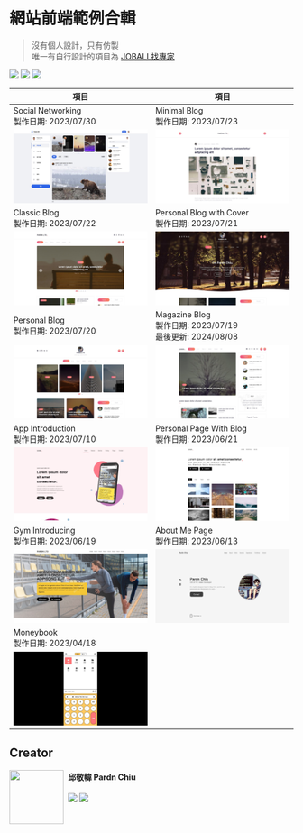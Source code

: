 
# 網站前端範例合輯

> 沒有個人設計，只有仿製<br>
> 唯一有自行設計的項目為 [JOBALL找專家](https://joball.tw)

![](https://img.shields.io/github/repo-size/pardnchiu/web-template?label=size&color=bb4444) ![](https://img.shields.io/github/license/pardnchiu/web-template?label=license&color=44bb44) ![](https://img.shields.io/badge/creator-邱敬幃-4444bb)

| 項目 | 項目 |
| - | - |
| Social Networking<br>製作日期: 2023/07/30 | Minimal Blog<br>製作日期: 2023/07/23 |
| [![](./image/20230730.jpg)](https://pardnchiu.github.io/web-template/target/20230730) | [![](./image/20230723.jpg)](https://pardnchiu.github.io/web-template/target/20230723) |
| Classic Blog<br>製作日期: 2023/07/22 | Personal Blog with Cover<br>製作日期: 2023/07/21 |
| [![](./image/20230722.jpg)](https://pardnchiu.github.io/web-template/target/20230722) | [![](./image/20230721.jpg)](https://pardnchiu.github.io/web-template/target/20230721) |
| Personal Blog<br>製作日期: 2023/07/20 | Magazine Blog<br>製作日期: 2023/07/19<br>最後更新: 2024/08/08
| [![](./image/20230720.jpg)](https://pardnchiu.github.io/web-template/target/20230720) | [![](./image/20230719.jpg)](https://pardnchiu.github.io/web-template/target/20230719) |
| App Introduction<br>製作日期: 2023/07/10 |  Personal Page With Blog<br>製作日期: 2023/06/21 |
| [![](./image/20230710.jpg)](https://pardnchiu.github.io/web-template/target/20230710) |  [![](./image/20230621.jpg)](https://pardnchiu.github.io/web-template/target/20230621) | 
| Gym Introducing<br>製作日期: 2023/06/19 | About Me Page<br>製作日期: 2023/06/13 |
| [![](./image/20230619.jpg)](https://pardnchiu.github.io/web-template/target/20230619) | [![](./image/20230613.jpg)](https://pardnchiu.github.io/web-template/target/20230613) |
| Moneybook<br>製作日期: 2023/04/18 | |
| [![](./image/20230418.jpg)](https://pardnchiu.github.io/web-template/target/20230418) | |

## Creator

<img src="https://avatars.githubusercontent.com/u/25631760" align="left" style="float: left; margin-right: 0.5rem; width: 96px; height: 96px;" />

<h4 style="padding-top: 0">邱敬幃 Pardn Chiu</h4>

[![](https://pardn.io/image/mail.svg)](mailto:dev@pardn.io) [![](https://skillicons.dev/icons?i=linkedin)](https://linkedin.com/in/pardnchiu) 